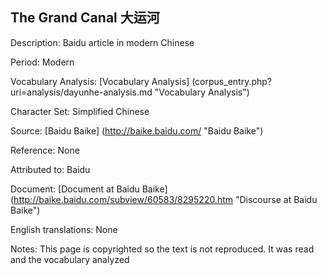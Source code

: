 ## The Grand Canal 大运河

Description: Baidu article in modern Chinese

Period: Modern

Vocabulary Analysis: [Vocabulary Analysis] (corpus_entry.php?uri=analysis/dayunhe-analysis.md "Vocabulary Analysis")

Character Set: Simplified Chinese

Source: [Baidu Baike] (http://baike.baidu.com/ "Baidu Baike")

Reference: None

Attributed to: Baidu

Document: [Document at Baidu Baike] (http://baike.baidu.com/subview/60583/8295220.htm "Discourse at Baidu Baike")

English translations: None

Notes: This page is copyrighted so the text is not reproduced. It was read and the vocabulary analyzed